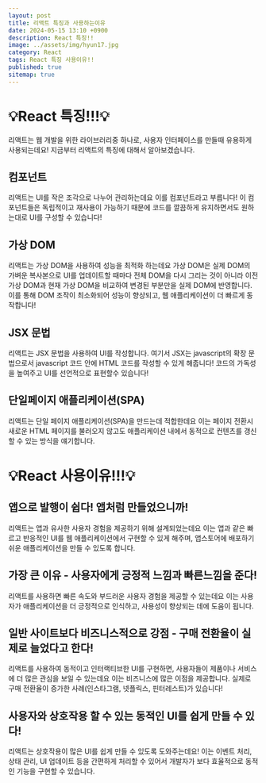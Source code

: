 ```yaml
---
layout: post
title: 리액트 특징과 사용하는이유
date: 2024-05-15 13:10 +0900
description: React 특징!!
image: ../assets/img/hyun17.jpg
category: React
tags: React 특징 사용이유!!
published: true
sitemap: true
---
```


# 💡React 특징!!!💡

리액트는 웹 개발을 위한 라이브러리중 하나로, 사용자 인터페이스를 만들때 유용하게 사용되는데요! 지금부터 리액트의 특징에 대해서 알아보겠습니다.

## 컴포넌트
리액트는 UI를 작은 조각으로 나누어 관리하는데요 이를 컴포넌트라고 부릅니다! 이 컴포넌트들은 독립적이고 재사용이 가능하기 때문에 코드를 깔끔하게 유지하면서도 원하는대로 UI를 구성할 수 있습니다!

## 가상 DOM
리액트는 가상 DOM을 사용하여 성능을 최적화 하는데요 가상 DOM은 실제 DOM의 가벼운 복사본으로 UI를 업데이트할 때마다 전체 DOM을 다시 그리는 것이 아니라 이전 가상 DOM과 현재 가상 DOM을 비교하여 변경된 부분만을 실제 DOM에 반영합니다. 이를 통해 DOM 조작이 최소화되어 성능이 향상되고, 웹 애플리케이션이 더 빠르게 동작합니다!

## JSX 문법
리액트는 JSX 문법을 사용하여 UI를 작성합니다. 여기서 JSX는 javascript의 확장 문법으로서 javascript 코드 안에 HTML 코드를 작성할 수 있게 해줍니다! 코드의 가독성을 높여주고 UI를 선언적으로 표현할수 있습니다! 

## 단일페이지 애플리케이션(SPA)
리액트는 단일 페이지 애플리케이션(SPA)을 만드는데 적합한데요 이는 페이지 전환시 새로운 HTML 페이지를 불러오지 않고도 애플리케이션 내에서 동적으로 컨텐츠를 갱신할 수 있는 방식을 얘기합니다.

# 💡React 사용이유!!!💡

## 앱으로 발행이 쉽다! 앱처럼 만들었으니까!
리액트는 앱과 유사한 사용자 경험을 제공하기 위해 설계되었는데요 이는 앱과 같은 빠르고 반응적인 UI를 웹 애플리케이션에서 구현할 수 있게 해주며, 앱스토어에 배포하기 쉬운 애플리케이션을 만들 수 있도록 합니다.

## 가장 큰 이유 - 사용자에게 긍정적 느낌과 빠른느낌을 준다! 
리액트를 사용하면 빠른 속도와 부드러운 사용자 경험을 제공할 수 있는데요 이는 사용자가 애플리케이션을 더 긍정적으로 인식하고, 사용성이 향상되는 데에 도움이 됩니다.

## 일반 사이트보다 비즈니스적으로 강점 - 구매 전환율이 실제로 늘었다고 한다!
리액트를 사용하여 동적이고 인터랙티브한 UI를 구현하면, 사용자들이 제품이나 서비스에 더 많은 관심을 보일 수 있는데요 이는 비즈니스에 많은 이점을 제공합니다. 실제로 구매 전환율이 증가한 사례(인스타그램, 넷플릭스, 핀터레스트)가 있습니다!

## 사용자와 상호작용 할 수 있는 동적인 UI를 쉽게 만들 수 있다!
리액트는 상호작용이 많은 UI를 쉽게 만들 수 있도록 도와주는데요! 이는 이벤트 처리, 상태 관리, UI 업데이트 등을 간편하게 처리할 수 있어서 개발자가 보다 효율적으로 동적인 기능을 구현할 수 있습니다.
